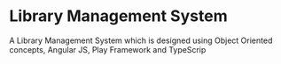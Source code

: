 # Library Management System 
A Library Management System which is designed using Object Oriented concepts, Angular JS, Play Framework and TypeScrip
